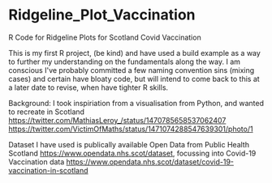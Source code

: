 # Ridgeline_Plot_Vaccination
R Code for Ridgeline Plots for Scotland Covid Vaccination

This is my first R project, (be kind) and have used a build example as a way to further my understanding on the fundamentals along the way.
I am conscious I've probably committed a few naming convention sins (mixing cases) and certain have bloaty code, but will intend to come back to this at a later date to revise, when have tighter R skills.

Background: 
I took inspiriation from a visualisation from Python, and wanted to recreate in Scotland
https://twitter.com/MathiasLeroy_/status/1470785658537062407
https://twitter.com/VictimOfMaths/status/1471074288547639301/photo/1

Dataset I have used is publically available Open Data from Public Health Scotland https://www.opendata.nhs.scot/dataset, focussing into Covid-19 Vaccination data
https://www.opendata.nhs.scot/dataset/covid-19-vaccination-in-scotland



